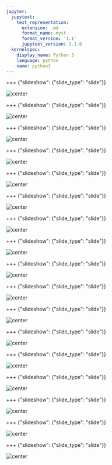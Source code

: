 ```yaml
---
jupyter:
  jupytext:
    text_representation:
      extension: .md
      format_name: myst
      format_version: '1.1'
      jupytext_version: 1.1.0
  kernelspec:
    display_name: Python 3
    language: python
    name: python3
---
```



+++ {"slideshow": {"slide_type": "slide"}}

![center](https://github.com/fawazsiddiqi/DSPipeline/blob/master/images/slide_images/Slide1.png?raw=true)

+++ {"slideshow": {"slide_type": "slide"}}

![center](https://github.com/fawazsiddiqi/DSPipeline/blob/master/images/slide_images/Slide2.png?raw=true)

+++ {"slideshow": {"slide_type": "slide"}}

![center](https://github.com/fawazsiddiqi/DSPipeline/blob/master/images/slide_images/Slide3.png?raw=true)

+++ {"slideshow": {"slide_type": "slide"}}

![center](https://github.com/fawazsiddiqi/DSPipeline/blob/master/images/slide_images/Slide4.png?raw=true)

+++ {"slideshow": {"slide_type": "slide"}}

![center](https://github.com/fawazsiddiqi/DSPipeline/blob/master/images/slide_images/Slide5.png?raw=true)

+++ {"slideshow": {"slide_type": "slide"}}

![center](https://github.com/fawazsiddiqi/DSPipeline/blob/master/images/slide_images/Slide6.png?raw=true)

+++ {"slideshow": {"slide_type": "slide"}}

![center](https://github.com/fawazsiddiqi/DSPipeline/blob/master/images/slide_images/Slide7.png?raw=true)

+++ {"slideshow": {"slide_type": "slide"}}

![center](https://github.com/fawazsiddiqi/DSPipeline/blob/master/images/slide_images/Slide8.png?raw=true)

+++ {"slideshow": {"slide_type": "slide"}}

![center](https://github.com/fawazsiddiqi/DSPipeline/blob/master/images/slide_images/Slide9.png?raw=true)

+++ {"slideshow": {"slide_type": "slide"}}

![center](https://github.com/fawazsiddiqi/DSPipeline/blob/master/images/slide_images/Slide10.png?raw=true)

+++ {"slideshow": {"slide_type": "slide"}}

![center](https://github.com/fawazsiddiqi/DSPipeline/blob/master/images/slide_images/Slide11.png?raw=true)

+++ {"slideshow": {"slide_type": "slide"}}

![center](https://github.com/fawazsiddiqi/DSPipeline/blob/master/images/slide_images/Slide12.png?raw=true)

+++ {"slideshow": {"slide_type": "slide"}}

![center](https://github.com/fawazsiddiqi/DSPipeline/blob/master/images/slide_images/Slide13.png?raw=true)

+++ {"slideshow": {"slide_type": "slide"}}

![center](https://github.com/fawazsiddiqi/DSPipeline/blob/master/images/slide_images/Slide14.png?raw=true)

+++ {"slideshow": {"slide_type": "slide"}}

![center](https://github.com/fawazsiddiqi/DSPipeline/blob/master/images/slide_images/Slide15.png?raw=true)

+++ {"slideshow": {"slide_type": "slide"}}

![center](https://github.com/fawazsiddiqi/DSPipeline/blob/master/images/slide_images/Slide16.png?raw=true)

+++ {"slideshow": {"slide_type": "slide"}}

![center](https://github.com/fawazsiddiqi/DSPipeline/blob/master/images/slide_images/Slide17.png?raw=true)
